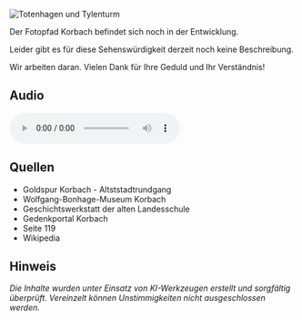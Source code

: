 ![Totenhagen und Tylenturm](./images/korbach/p4.jpg)

Der Fotopfad Korbach befindet sich noch in der Entwicklung.

Leider gibt es für diese Sehenswürdigkeit derzeit noch keine Beschreibung.

Wir arbeiten daran. Vielen Dank für Ihre Geduld und Ihr Verständnis!

## Audio

<audio controls class="full-width-audio">
  <source src="locales/korbach/de/p4.mp3" type="audio/mpeg">
  Dein Browser unterstützt kein Audioelement.
</audio>

## Quellen

- Goldspur Korbach - Altststadtrundgang
- Wolfgang-Bonhage-Museum Korbach
- Geschichtswerkstatt der alten Landesschule
- Gedenkportal Korbach
- Seite 119
- Wikipedia

## Hinweis

_Die Inhalte wurden unter Einsatz von KI-Werkzeugen erstellt und sorgfältig überprüft. Vereinzelt können Unstimmigkeiten nicht ausgeschlossen werden._
